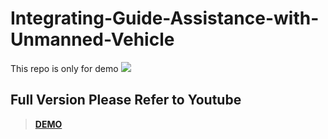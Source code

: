 # Integrating-Guide-Assistance-with-Unmanned-Vehicle
This repo is only for demo
  <img src='https://github.com/XALEX-123/Integrating-Guide-Assistance-with-Unmanned-Vehicle/blob/main/clip%20(1).gif' />
## Full Version Please Refer to Youtube

> [**DEMO**](https://youtu.be/3HnixRQ-fvs)

